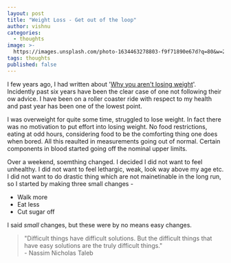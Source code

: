 ```yaml
---
layout: post
title: "Weight Loss - Get out of the loop"
author: vishnu
categories:
  - thoughts
image: >-
  https://images.unsplash.com/photo-1634463278803-f9f71890e67d?q=80&w=2970&auto=format&fit=crop&ixlib=rb-4.0.3&ixid=M3wxMjA3fDB8MHxwaG90by1wYWdlfHx8fGVufDB8fHx8fA%3D%3D
tags: thoughts
published: false
---
```

I few years ago, I had written about '[Why you aren't losing weight](https://medium.com/meltingsnowflake/why-you-arent-losing-weight-5576454e9215)'. Incidently past six years have been the clear case of one not following their ow advice. I have been on a roller coaster ride with respect to my health and past year has been one of the lowest point.

I was overweight for quite some time, struggled to lose weight. In fact there was no motivation to put effort into losing weight. No food restrictions, eating at odd hours, considering food to be the comforting thing one does when bored. All this reaulted in measurements going out of normal. Certain components in blood started going off the nominal upper limits.

Over a weekend, soemthing changed. I decided I did not want to feel unhealthy. I did not want to feel lethargic, weak, look way above my age etc. I did not want to do drastic thing which are not mainetinable in the long run, so I started by making three small changes - 
- Walk more
- Eat less
- Cut sugar off

I said *small* changes, but these were by no means easy changes.

> "Difficult things have difficult solutions. But the difficult things that have easy solutions are the truly difficult things." <br/>- Nassim Nicholas Taleb